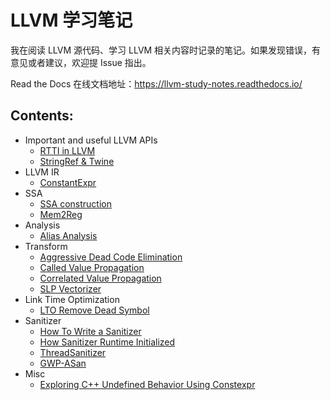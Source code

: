 # LLVM 学习笔记

我在阅读 LLVM 源代码、学习 LLVM 相关内容时记录的笔记。如果发现错误，有意见或者建议，欢迎提 Issue 指出。

Read the Docs 在线文档地址：https://llvm-study-notes.readthedocs.io/

## Contents:

- Important and useful LLVM APIs
  - [RTTI in LLVM](https://llvm-study-notes.readthedocs.io/en/latest/important-and-useful-llvm-apis/RTTI-in-LLVM.html)
  - [StringRef & Twine](https://llvm-study-notes.readthedocs.io/en/latest/important-and-useful-llvm-apis/StringRef-and-Twine.html)
- LLVM IR
  - [ConstantExpr](https://llvm-study-notes.readthedocs.io/en/latest/llvm-ir/ConstantExpr.html)
- SSA
  - [SSA construction](https://llvm-study-notes.readthedocs.io/en/latest/ssa/SSA-Construction.html)
  - [Mem2Reg](https://llvm-study-notes.readthedocs.io/en/latest/ssa/Mem2Reg.html)
- Analysis
  - [Alias Analysis](https://llvm-study-notes.readthedocs.io/en/latest/analysis/alias-analysis/index.html)
- Transform
  - [Aggressive Dead Code Elimination](https://llvm-study-notes.readthedocs.io/en/latest/transform/aggressive-dead-code-elimination/index.html)
  - [Called Value Propagation](https://llvm-study-notes.readthedocs.io/en/latest/transform/called-value-propagation/index.html)
  - [Correlated Value Propagation](https://llvm-study-notes.readthedocs.io/en/latest/transform/correlated-value-propagation/index.html)
  - [SLP Vectorizer](https://llvm-study-notes.readthedocs.io/en/latest/transform/slp-vectorizer/index.html)
- Link Time Optimization
  - [LTO Remove Dead Symbol](https://llvm-study-notes.readthedocs.io/en/latest/lto/RemoveDeadSymbol.html)
- Sanitizer
  - [How To Write a Sanitizer](https://llvm-study-notes.readthedocs.io/en/latest/sanitizer/writing-a-sanitizer/index.html)
  - [How Sanitizer Runtime Initialized](https://llvm-study-notes.readthedocs.io/en/latest/sanitizer/sanitizer-runtime-init/index.html)
  - [ThreadSanitizer](https://llvm-study-notes.readthedocs.io/en/latest/sanitizer/tsan/index.html)
  - [GWP-ASan](https://llvm-study-notes.readthedocs.io/en/latest/sanitizer/gwp-asan/index.html)
- Misc
  - [Exploring C++ Undefined Behavior Using Constexpr](https://llvm-study-notes.readthedocs.io/en/latest/misc/UB_Constexpr.html)

